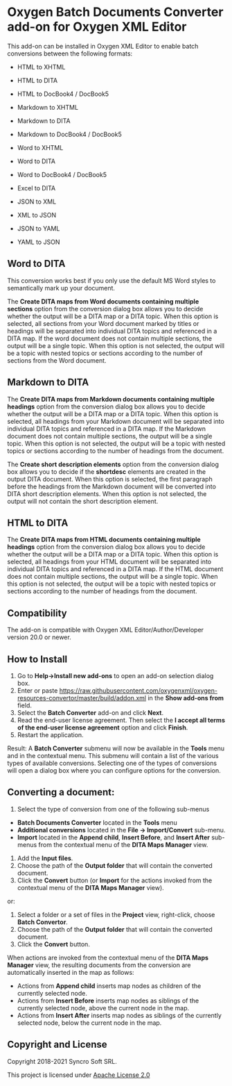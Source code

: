 # Oxygen Batch Documents Converter add-on for Oxygen XML Editor
This add-on can be installed in Oxygen XML Editor to enable batch conversions between the following formats:  

* HTML to XHTML
* HTML to DITA
* HTML to DocBook4 / DocBook5

* Markdown to XHTML
* Markdown to DITA
* Markdown to DocBook4 / DocBook5
 
* Word to XHTML
* Word to DITA
* Word to DocBook4 / DocBook5
* Excel to DITA

* JSON to XML
* XML to JSON
* JSON to YAML
* YAML to JSON

## Word to DITA
This conversion works best if you only use the default MS Word styles to semantically mark up your document.
 
The **Create DITA maps from Word documents containing multiple sections** option from the conversion dialog box allows you to decide whether the output will be a DITA map or a DITA topic.
When this option is selected, all sections from your Word document marked by titles or headings will be separated into individual DITA topics and referenced in a DITA map. If the word document does not contain multiple sections, the output will be a single topic.
When this option is not selected, the output will be a topic with nested topics or sections according to the number of sections from the Word document.

## Markdown to DITA
 
The **Create DITA maps from Markdown documents containing multiple headings** option from the conversion dialog box allows you to decide whether the output will be a DITA map or a DITA topic.
When this option is selected, all headings from your Markdown document will be separated into individual DITA topics and referenced in a DITA map. If the Markdown document does not contain multiple sections, the output will be a single topic.
When this option is not selected, the output will be a topic with nested topics or sections according to the number of headings from the document.

The **Create short description elements** option from the conversion dialog box allows you to decide if the **shortdesc** elements are created in the output DITA document. 
When this option is selected, the first paragraph before the headings from the Markdown document will be converted into DITA short description elements.
When this option is not selected, the  output will not contain the short description element.

## HTML to DITA
 
The **Create DITA maps from HTML documents containing multiple headings** option from the conversion dialog box allows you to decide whether the output will be a DITA map or a DITA topic.
When this option is selected, all headings from your HTML document will be separated into individual DITA topics and referenced in a DITA map. If the HTML document does not contain multiple sections, the output will be a single topic.
When this option is not selected, the output will be a topic with nested topics or sections according to the number of headings from the document.


## Compatibility

The add-on is compatible with Oxygen XML Editor/Author/Developer version 20.0 or newer. 

## How to Install

1. Go to **Help->Install new add-ons** to open an add-on selection dialog box.
2. Enter or paste https://raw.githubusercontent.com/oxygenxml/oxygen-resources-convertor/master/build/addon.xml in the **Show add-ons from** field.
3. Select the **Batch Converter** add-on and click **Next**.
4. Read the end-user license agreement. Then select the **I accept all terms of the end-user license agreement** option and click **Finish**.
5. Restart the application. 

Result: A **Batch Converter** submenu will now be available in the **Tools** menu and in the contextual menu. This submenu will contain a list of the various types of available conversions. Selecting one of the types of conversions will open a dialog box where you can configure options for the conversion.

## Converting a document:

1. Select the type of conversion from one of the following sub-menus 
 * **Batch Documents Converter** located in the **Tools** menu 
 * **Additional conversions** located in the **File -> Import/Convert** sub-menu.
 * **Import** located in the **Append child**, **Insert Before**, and **Insert After** sub-menus from the contextual menu of the **DITA Maps Manager** view.
1. Add the **Input files**.
1. Choose the path of the **Output folder** that will contain the converted document.
1. Click the **Convert** button (or **Import** for the actions invoked from the contextual menu of the **DITA Maps Manager** view).

or:

1. Select a folder or a set of files in the **Project** view, right-click, choose **Batch Convertor**. 
1. Choose the path of the **Output folder** that will contain the converted document.
1. Click the **Convert** button.

When actions are invoked from the contextual menu of the **DITA Maps Manager** view, 
the resulting documents from the conversion are automatically inserted in the map as follows:
* Actions from **Append child** inserts map nodes as children of the currently selected node.
* Actions from **Insert Before** inserts map nodes as siblings of the currently selected node, above the current node in the map.
* Actions from **Insert After** inserts map nodes as siblings of the currently selected node, below the current node in the map.

Copyright and License
---------------------
Copyright 2018-2021 Syncro Soft SRL.

This project is licensed under [Apache License 2.0](https://github.com/oxygenxml/oxygen-resources-converter/blob/master/LICENSE)

